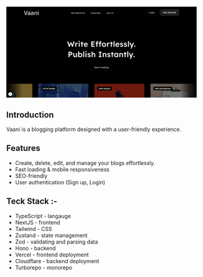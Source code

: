 ![Blog Platform Screenshot]({6BA54843-C675-4626-8820-02A8BCA56E7E}.png)

**Introduction**
---
Vaani is a blogging platform designed with a user-friendly experience.

**Features**
---
- Create, delete, edit, and manage your blogs effortlessly.
- Fast loading & mobile responsiveness
- SEO-friendly 
- User authentication (Sign up, Login)

**Teck Stack** :- 
---
- TypeScript - langauge
- NextJS - frontend
- Tailwind - CSS
- Zustand - state management
- Zod - validating and parsing data
- Hono - backend
- Vercel - frontend deployment
- Cloudflare - backend deployment
- Turborepo - monorepo



